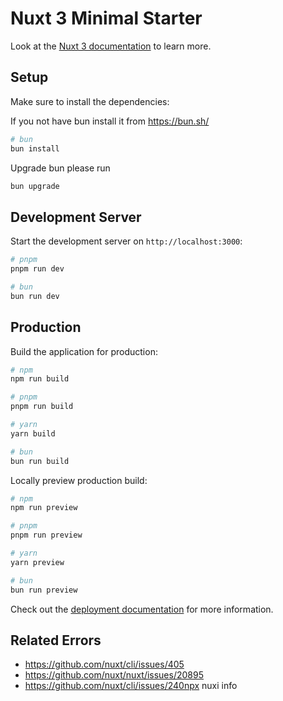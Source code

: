 # Nuxt 3 Minimal Starter

Look at the [Nuxt 3 documentation](https://nuxt.com/docs/getting-started/introduction) to learn more.

## Setup

Make sure to install the dependencies:

If you not have bun install it from <https://bun.sh/>

```bash
# bun
bun install
```

Upgrade bun please run

```zsh
bun upgrade
```

## Development Server

Start the development server on `http://localhost:3000`:

```bash
# pnpm
pnpm run dev

# bun
bun run dev
```

## Production

Build the application for production:

```bash
# npm
npm run build

# pnpm
pnpm run build

# yarn
yarn build

# bun
bun run build
```

Locally preview production build:

```bash
# npm
npm run preview

# pnpm
pnpm run preview

# yarn
yarn preview

# bun
bun run preview
```

Check out the [deployment documentation](https://nuxt.com/docs/getting-started/deployment) for more information.


## Related Errors

- https://github.com/nuxt/cli/issues/405
- https://github.com/nuxt/nuxt/issues/20895
- https://github.com/nuxt/cli/issues/240npx nuxi info
